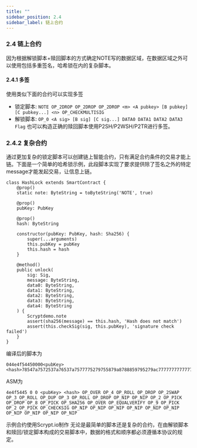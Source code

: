 ```yaml
---
title: ""
sidebar_position: 2.4
sidebar_label: 链上合约
---
```



### 2.4 链上合约

因为根据解锁脚本+赎回脚本的方式确定NOTE写的数据区域，在数据区域之外可以使用包括多重签名，哈希锁在内的复杂脚本。

#### 2.4.1 多签

使用类似下面的合约可以实现多签

- 锁定脚本: `NOTE OP_2DROP OP_2DROP OP_2DROP <m> <A pubkey> [B pubkey] [C pubkey...] <n> OP_CHECKMULTISIG`
- 解锁脚本: `OP_0 <A sig> [B sig] [C sig...] DATA0 DATA1 DATA2 DATA3 Flag`
也可以构造正确的赎回脚本使用P2SH/P2WSH/P2TR进行多签。

### 2.4.2 复杂合约

通过更加复杂的锁定脚本可以创建链上智能合约，只有满足合约条件的交易才能上链。下面是一个简单的哈希锁示例，此段脚本实现了要求提供除了签名之外的特定message才能发起交易，让信息上链。

```
class HashLock extends SmartContract {
    @prop()
    static note: ByteString = toByteString('NOTE', true)

    @prop()
    pubKey: PubKey

    @prop()
    hash: ByteString

    constructor(pubKey: PubKey, hash: Sha256) {
        super(...arguments)
        this.pubKey = pubKey
        this.hash = hash
    }

    @method()
    public unlock(
        sig: Sig, 
        message: ByteString,
        data0: ByteString,
        data1: ByteString,
        data2: ByteString,
        data3: ByteString,
        data4: ByteString
    ) {
        Scryptdemo.note
        assert(sha256(message) == this.hash, 'Hash does not match')
        assert(this.checkSig(sig, this.pubKey), 'signature check failed')
    }
}
```

编译后的脚本为

```
044e4f54450000<pubKey><hash>78547a7572537a76537a7577775279755879a8788859795279ac77777777777777777777
```

ASM为
```
4e4f5445 0 0 <pubKey> <hash> OP_OVER OP_4 OP_ROLL OP_DROP OP_2SWAP OP_3 OP_ROLL OP_DUP OP_3 OP_ROLL OP_DROP OP_NIP OP_NIP OP_2 OP_PICK OP_DROP OP_8 OP_PICK OP_SHA256 OP_OVER OP_EQUALVERIFY OP_9 OP_PICK OP_2 OP_PICK OP_CHECKSIG OP_NIP OP_NIP OP_NIP OP_NIP OP_NIP OP_NIP OP_NIP OP_NIP OP_NIP OP_NIP
```

示例合约使用Scrypt.io制作
无论是最简单的脚本还是复杂的合约，在由解锁脚本和赎回/锁定脚本构成的交易脚本中，数据的格式和顺序都必须遵循本协议的规定。

